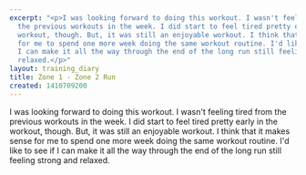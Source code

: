 ```yaml
---
excerpt: "<p>I was looking forward to doing this workout. I wasn't feeling tired from
  the previous workouts in the week. I did start to feel tired pretty early in the
  workout, though. But, it was still an enjoyable workout. I think that it makes sense
  for me to spend one more week doing the same workout routine. I'd like to see if
  I can make it all the way through the end of the long run still feeling strong and
  relaxed.</p>"
layout: training_diary
title: Zone 1 - Zone 2 Run
created: 1410709200
---
```

<p>I was looking forward to doing this workout. I wasn't feeling tired from the previous workouts in the week. I did start to feel tired pretty early in the workout, though. But, it was still an enjoyable workout. I think that it makes sense for me to spend one more week doing the same workout routine. I'd like to see if I can make it all the way through the end of the long run still feeling strong and relaxed.</p>
